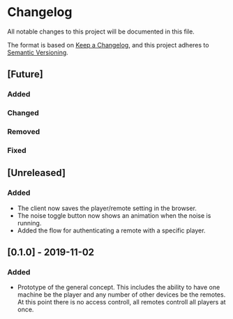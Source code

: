 # Changelog

All notable changes to this project will be documented in this file.

The format is based on [Keep a Changelog](https://keepachangelog.com/en/1.0.0/),
and this project adheres to [Semantic Versioning](https://semver.org/spec/v2.0.0.html).

## [Future]

### Added
### Changed
### Removed
### Fixed


## [Unreleased]

### Added
* The client now saves the player/remote setting in the browser.
* The noise toggle button now shows an animation when the noise is running.
* Added the flow for authenticating a remote with a specific player.

## [0.1.0] - 2019-11-02

### Added
* Prototype of the general concept. This includes the ability to have one machine be the player and any number of other devices be the remotes. At this point there is no access controll, all remotes controll all players at once.
